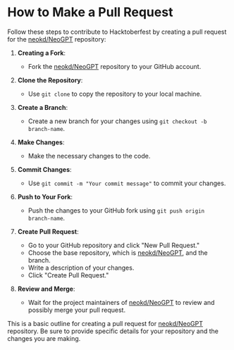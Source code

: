 # How to Make a Pull Request

Follow these steps to contribute to Hacktoberfest by creating a pull request for the [neokd/NeoGPT](https://github.com/neokd/NeoGPT) repository:

1. **Creating a Fork**:
   - Fork the [neokd/NeoGPT](https://github.com/neokd/NeoGPT) repository to your GitHub account.

2. **Clone the Repository**:
   - Use `git clone` to copy the repository to your local machine.

3. **Create a Branch**:
   - Create a new branch for your changes using `git checkout -b branch-name`.

4. **Make Changes**:
   - Make the necessary changes to the code.

5. **Commit Changes**:
   - Use `git commit -m "Your commit message"` to commit your changes.

6. **Push to Your Fork**:
   - Push the changes to your GitHub fork using `git push origin branch-name`.

7. **Create Pull Request**:
   - Go to your GitHub repository and click "New Pull Request."
   - Choose the base repository, which is [neokd/NeoGPT](https://github.com/neokd/NeoGPT), and the branch.
   - Write a description of your changes.
   - Click "Create Pull Request."

8. **Review and Merge**:
   - Wait for the project maintainers of [neokd/NeoGPT](https://github.com/neokd/NeoGPT) to review and possibly merge your pull request.


This is a basic outline for creating a pull request for [neokd/NeoGPT](https://github.com/neokd/NeoGPT) repository. Be sure to provide specific details for your repository and the changes you are making.